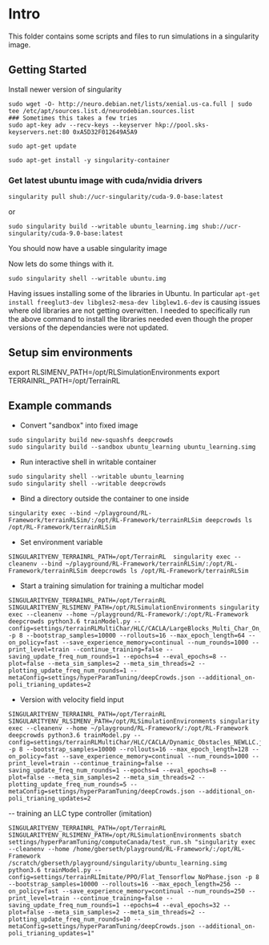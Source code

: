 
# Intro

This folder contains some scripts and files to run simulations in a singularity image.

## Getting Started

Install newer version of singularity
```
sudo wget -O- http://neuro.debian.net/lists/xenial.us-ca.full | sudo tee /etc/apt/sources.list.d/neurodebian.sources.list
### Sometimes this takes a few tries
sudo apt-key adv --recv-keys --keyserver hkp://pool.sks-keyservers.net:80 0xA5D32F012649A5A9

sudo apt-get update

sudo apt-get install -y singularity-container
```


### Get latest ubuntu image with cuda/nvidia drivers
```
singularity pull shub://ucr-singularity/cuda-9.0-base:latest
```
or
```
sudo singularity build --writable ubuntu_learning.img shub://ucr-singularity/cuda-9.0-base:latest
```

You should now have a usable singularity image

Now lets do some things with it.

```
sudo singularity shell --writable ubuntu.img
```

Having issues installing some of the libraries in Ubuntu. 
In particular ```apt-get install freeglut3-dev libgles2-mesa-dev libglew1.6-dev``` is causing issues where old libraries are not getting overwitten.
I needed to specifically run the above command to install the libraries needed even though the proper versions of the dependancies were not updated.
 
 
## Setup sim environments

export RLSIMENV_PATH=/opt/RLSimulationEnvironments
export TERRAINRL_PATH=/opt/TerrainRL

## Example commands

- Convert "sandbox" into fixed image
```
sudo singularity build new-squashfs deepcrowds
sudo singularity build --sandbox ubuntu_learning ubuntu_learning.simg
```

- Run interactive shell in writable container
```
sudo singularity shell --writable ubuntu_learning
sudo singularity shell --writable deepcrowds
```
- Bind a directory outside the container to one inside
```
singularity exec --bind ~/playground/RL-Framework/terrainRLSim/:/opt/RL-Framework/terrainRLSim deepcrowds ls /opt/RL-Framework/terrainRLSim
```
- Set environment variable
```
SINGULARITYENV_TERRAINRL_PATH=/opt/TerrainRL  singularity exec --cleanenv --bind ~/playground/RL-Framework/terrainRLSim/:/opt/RL-Framework/terrainRLSim deepcrowds ls /opt/RL-Framework/terrainRLSim
```

- Start a training simulation for training a multichar model
```
SINGULARITYENV_TERRAINRL_PATH=/opt/TerrainRL SINGULARITYENV_RLSIMENV_PATH=/opt/RLSimulationEnvironments singularity exec --cleanenv --home ~/playground/RL-Framework/:/opt/RL-Framework deepcrowds python3.6 trainModel.py --config=settings/terrainRLMultiChar/HLC/CACLA/LargeBlocks_Multi_Char_On_Policy.json -p 8 --bootstrap_samples=10000 --rollouts=16 --max_epoch_length=64 --on_policy=fast --save_experience_memory=continual --num_rounds=1000 --print_level=train --continue_training=false --saving_update_freq_num_rounds=1 --epochs=4 --eval_epochs=8 --plot=false --meta_sim_samples=2 --meta_sim_threads=2 --plotting_update_freq_num_rounds=1 --metaConfig=settings/hyperParamTuning/deepCrowds.json --additional_on-poli_trianing_updates=2 
```
- Version with velocity field input
```
SINGULARITYENV_TERRAINRL_PATH=/opt/TerrainRL SINGULARITYENV_RLSIMENV_PATH=/opt/RLSimulationEnvironments singularity exec --cleanenv --home ~/playground/RL-Framework/:/opt/RL-Framework deepcrowds python3.6 trainModel.py --config=settings/terrainRLMultiChar/HLC/CACLA/Dynamic_Obstacles_NEWLLC.json -p 8 --bootstrap_samples=10000 --rollouts=16 --max_epoch_length=128 --on_policy=fast --save_experience_memory=continual --num_rounds=1000 --print_level=train --continue_training=false --saving_update_freq_num_rounds=1 --epochs=4 --eval_epochs=8 --plot=false --meta_sim_samples=2 --meta_sim_threads=2 --plotting_update_freq_num_rounds=5 --metaConfig=settings/hyperParamTuning/deepCrowds.json --additional_on-poli_trianing_updates=2
```
-- training an LLC type controller (imitation)

```
SINGULARITYENV_TERRAINRL_PATH=/opt/TerrainRL SINGULARITYENV_RLSIMENV_PATH=/opt/RLSimulationEnvironments sbatch settings/hyperParamTuning/computeCanada/test_run.sh "singularity exec --cleanenv --home /home/gberseth/playground/RL-Framework/:/opt/RL-Framework /scratch/gberseth/playground/singularity/ubuntu_learning.simg python3.6 trainModel.py --config=settings/terrainRLImitate/PPO/Flat_Tensorflow_NoPhase.json -p 8 --bootstrap_samples=10000 --rollouts=16 --max_epoch_length=256 --on_policy=fast --save_experience_memory=continual --num_rounds=250 --print_level=train --continue_training=false --saving_update_freq_num_rounds=1 --epochs=4 --eval_epochs=32 --plot=false --meta_sim_samples=2 --meta_sim_threads=2 --plotting_update_freq_num_rounds=10 --metaConfig=settings/hyperParamTuning/deepCrowds.json --additional_on-poli_trianing_updates=1"
```



